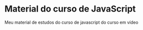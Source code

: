 # Material do curso de JavaScript
 Meu material de estudos do curso de javascript do curso em vídeo
